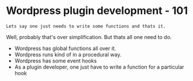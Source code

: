 Wordpress plugin development - 101
==================================
	Lets say one just needs to write some functions and thats it.

Well, probably that's over simplification. But thats all one need to do.
 - Wordpress has global functions all over it.
 - Wordpress runs kind of in a procedural way.
 - Wordpress has some event hooks 
 - As a plugin developer, one just have to write a function for a particular hook

